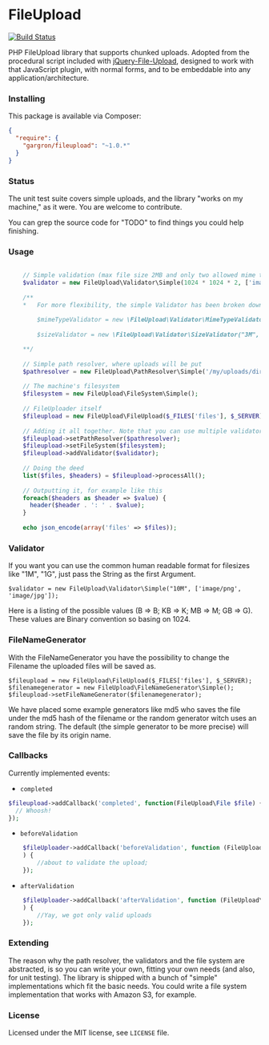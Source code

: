 FileUpload
==========

[![Build Status](https://travis-ci.org/Gargron/fileupload.png?branch=master)](https://travis-ci.org/Gargron/fileupload)

PHP FileUpload library that supports chunked uploads. Adopted from the
procedural script included with [jQuery-File-Upload][1], designed to work
with that JavaScript plugin, with normal forms, and to be embeddable into
any application/architecture.

[1]: https://github.com/blueimp/jQuery-File-Upload

### Installing

This package is available via Composer:

```json
{
  "require": {
    "gargron/fileupload": "~1.0.*"
  }
}
```

### Status

The unit test suite covers simple uploads, and the library "works on my machine," as it were. You are welcome to contribute.

You can grep the source code for "TODO" to find things you could help
finishing.

### Usage

```php

	// Simple validation (max file size 2MB and only two allowed mime types)
	$validator = new FileUpload\Validator\Simple(1024 * 1024 * 2, ['image/png', 'image/jpg']);
	
	/**
	*   For more flexibility, the simple Validator has been broken down since the size validator might not always be needed..
	
		$mimeTypeValidator = new \FileUpload\Validator\MimeTypeValidator(["image/png", "image/jpeg"]);
        
        $sizeValidator = new \FileUpload\Validator\SizeValidator("3M", "1M"); //the 1st parameter is the max size while the 2nd id the min size

	**/
	
	// Simple path resolver, where uploads will be put
	$pathresolver = new FileUpload\PathResolver\Simple('/my/uploads/dir');
	
	// The machine's filesystem
	$filesystem = new FileUpload\FileSystem\Simple();
	
	// FileUploader itself
	$fileupload = new FileUpload\FileUpload($_FILES['files'], $_SERVER);
	
	// Adding it all together. Note that you can use multiple validators or none at all
	$fileupload->setPathResolver($pathresolver);
	$fileupload->setFileSystem($filesystem);
	$fileupload->addValidator($validator);
	
	// Doing the deed
	list($files, $headers) = $fileupload->processAll();
	
	// Outputting it, for example like this
	foreach($headers as $header => $value) {
	  header($header . ': ' . $value);
	}
	
	echo json_encode(array('files' => $files));

```

### Validator

If you want you can use the common human readable format for filesizes like "1M", "1G", just pass the String as the first Argument.

```
$validator = new FileUpload\Validator\Simple("10M", ['image/png', 'image/jpg']);
```

Here is a listing of the possible values (B => B; KB => K; MB => M; GB => G). These values are Binary convention so basing on 1024.

### FileNameGenerator  

With the FileNameGenerator you have the possibility to change the Filename the uploaded files will be saved as. 

``` 
$fileupload = new FileUpload\FileUpload($_FILES['files'], $_SERVER);
$filenamegenerator = new FileUpload\FileNameGenerator\Simple();
$fileupload->setFileNameGenerator($filenamegenerator);
```

We have placed some example generators like md5 who saves the file under the md5 hash of the filename or the random generator witch uses an random string. The default (the simple generator to be more precise) will save the file by its origin name.

### Callbacks

Currently implemented events:

* `completed`

```php
$fileupload->addCallback('completed', function(FileUpload\File $file) {
  // Whoosh!
});
```

* `beforeValidation`

```php 
    $fileUploader->addCallback('beforeValidation', function (FileUpload\File $file
    ) {
        //about to validate the upload;
    });
```

* `afterValidation`

```php
    $fileUploader->addCallback('afterValidation', function (FileUpload\File $file
    ) {
        //Yay, we got only valid uploads
    });
```

### Extending

The reason why the path resolver, the validators and the file system are
abstracted, is so you can write your own, fitting your own needs (and also,
for unit testing). The library is shipped with a bunch of "simple"
implementations which fit the basic needs. You could write a file system
implementation that works with Amazon S3, for example.

### License

Licensed under the MIT license, see `LICENSE` file.
